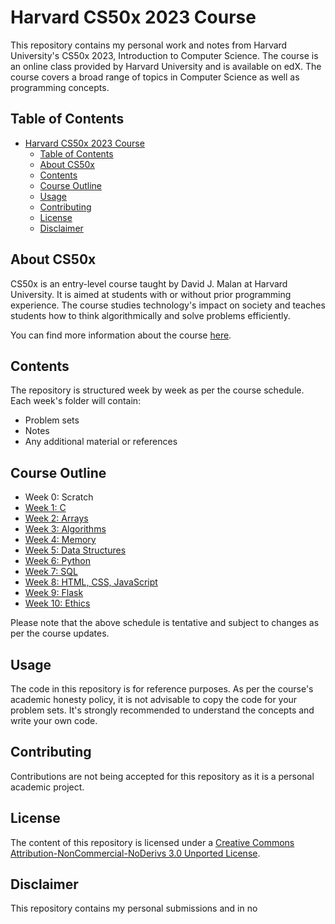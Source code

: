 # Harvard CS50x 2023 Course

This repository contains my personal work and notes from Harvard University's CS50x 2023, Introduction to Computer Science. The course is an online class provided by Harvard University and is available on edX. The course covers a broad range of topics in Computer Science as well as programming concepts.

## Table of Contents

- [Harvard CS50x 2023 Course](#harvard-cs50x-2023-course)
  - [Table of Contents](#table-of-contents)
  - [About CS50x](#about-cs50x)
  - [Contents](#contents)
  - [Course Outline](#course-outline)
  - [Usage](#usage)
  - [Contributing](#contributing)
  - [License](#license)
  - [Disclaimer](#disclaimer)

## About CS50x

CS50x is an entry-level course taught by David J. Malan at Harvard University. It is aimed at students with or without prior programming experience. The course studies technology's impact on society and teaches students how to think algorithmically and solve problems efficiently.

You can find more information about the course [here](https://cs50.harvard.edu/x/2023/).

## Contents

The repository is structured week by week as per the course schedule. Each week's folder will contain:

- Problem sets
- Notes
- Any additional material or references

## Course Outline

- Week 0: Scratch
- [Week 1: C](Week_1)
- [Week 2: Arrays](Week_2)
- [Week 3: Algorithms](Week_3)
- [Week 4: Memory](Week_4)
- [Week 5: Data Structures](Week_5)
- [Week 6: Python](Week_6)
- [Week 7: SQL](Week_7)
- [Week 8: HTML, CSS, JavaScript](Week_8)
- [Week 9: Flask](Week_9)
- [Week 10: Ethics](Week_10)

Please note that the above schedule is tentative and subject to changes as per the course updates.

## Usage

The code in this repository is for reference purposes. As per the course's academic honesty policy, it is not advisable to copy the code for your problem sets. It's strongly recommended to understand the concepts and write your own code.

## Contributing

Contributions are not being accepted for this repository as it is a personal academic project.

## License

The content of this repository is licensed under a [Creative Commons Attribution-NonCommercial-NoDerivs 3.0 Unported License](http://creativecommons.org/licenses/by-nc-nd/3.0/).

## Disclaimer

This repository contains my personal submissions and in no
